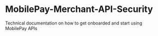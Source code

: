 # MobilePay-Merchant-API-Security
Technical documentation on how to get onboarded and start using MobilePay APIs
